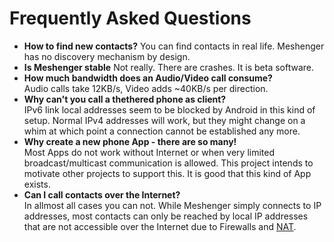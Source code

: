# Frequently Asked Questions

* **How to find new contacts?**
    You can find contacts in real life. Meshenger has no discovery mechanism by design.
* **Is Meshenger stable**
    Not really. There are crashes. It is beta software.
* **How much bandwidth does an Audio/Video call consume?**  
    Audio calls take 12KB/s, Video adds ~40KB/s per direction.
* **Why can't you call a thethered phone as client?**  
    IPv6 link local addresses seem to be blocked by Android in this kind of setup. Normal IPv4 addresses will work, but they might change on a whim at which point a connection cannot be established any more.
* **Why create a new phone App - there are so many!**  
    Most Apps do not work without Internet or when very limited broadcast/multicast communication is allowed. This project intends to motivate other projects to support this. It is good that this kind of App exists.
* **Can I call contacts over the Internet?**  
    In allmost all cases you can not. While Meshenger simply connects to IP addresses, most contacts can only be reached by local IP addresses that are not accessible over the Internet due to Firewalls and [NAT](https://en.wikipedia.org/wiki/Network_address_translation).
